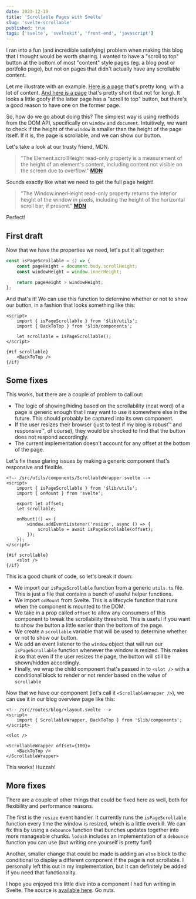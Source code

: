 ```yaml
---
date: 2023-12-19
title: 'Scrollable Pages with Svelte'
slug: 'svelte-scrollable'
published: true
tags: ['svelte', 'sveltekit', 'front-end', 'javascript']
---
```


I ran into a fun (and incredible satisfying) problem when making this blog that I thought would be worth sharing. I wanted to have a "scroll to top" button at the bottom of most "content" style pages (eg. a blog post or portfolio page), but not on pages that didn't actually have any scrollable content.

Let me illustrate with an example. [Here is a page](/portfolio/gcs-security) that's pretty long, with a lot of content. [And here is a page](/blog) that's pretty short (but not for long). It looks a little goofy if the latter page has a "scroll to top" button, but there's a good reason to have one on the former page.

So, how do we go about doing this? The simplest way is using methods from the DOM API, specifically on `window` and `document`. Intuitively, we want to check if the height of the `window` is smaller than the height of the page itself. If it is, the page is scrollable, and we can show our button.

Let's take a look at our trusty friend, MDN.

> "The Element.scrollHeight read-only property is a measurement of the height of an element's content, including content not visible on the screen due to overflow." **[MDN](https://developer.mozilla.org/en-US/docs/Web/API/Element/scrollHeight)**

Sounds exactly like what we need to get the full page height!

> "The Window.innerHeight read-only property returns the interior height of the window in pixels, including the height of the horizontal scroll bar, if present." **[MDN](https://developer.mozilla.org/en-US/docs/Web/API/Window/innerHeight)**

Perfect!

## First draft

Now that we have the properties we need, let's put it all together:

```javascript
const isPageScrollable = () => {
	const pageHeight = document.body.scrollHeight;
	const windowHeight = window.innerHeight;

	return pageHeight > windowHeight;
};
```

And that's it! We can use this function to determine whether or not to show our button, in a fashion that looks something like this:

```svelte
<script>
	import { isPageScrollable } from '$lib/utils';
	import { BackToTop } from '$lib/components';

	let scrollable = isPageScrollable();
</script>

{#if scrollable}
	<BackToTop />
{/if}
```

## Some fixes

This works, but there are a couple of problem to call out:

- The logic of showing/hiding based on the scrollability (neat word) of a page is generic enough that I may want to use it somewhere else in the future. This should probably be captured into its own component.
- If the user resizes their browser (just to test if my blog is robust™ and responsive™, of course), they would be shocked to find that the button does not respond accordingly.
- The current implementation doesn't account for any offset at the bottom of the page.

Let's fix these glaring issues by making a generic component that's responsive and flexible.

```svelte
<!-- /src/utils/components/ScrollableWrapper.svelte -->
<script>
	import { isPageScrollable } from '$lib/utils';
	import { onMount } from 'svelte';

	export let offset;
	let scrollable;

	onMount(() => {
		window.addEventListener('resize', async () => {
			scrollable = await isPageScrollable(offset);
		});
	});
</script>

{#if scrollable}
	<slot />
{/if}
```

This is a good chunk of code, so let's break it down:

- We import our `isPageScrollable` function from a generic `utils.ts` file. This is just a file that contains a bunch of useful helper functions.
- We import `onMount` from Svelte. This is a lifecycle function that runs when the component is mounted to the DOM.
- We take in a prop called `offset` to allow any consumers of this component to tweak the scrollability threshold. This is useful if you want to show the button a little earlier than the bottom of the page.
- We create a `scrollable` variable that will be used to determine whether or not to show our button.
- We add an event listener to the `window` object that will run our `isPageScrollable` function whenever the window is resized. This makes it so that even if the user resizes the page, the button will still be shown/hidden accordingly.
- Finally, we wrap the child component that's passed in to `<slot />` with a conditional block to render or not render based on the value of `scrollable`

Now that we have our component (let's call it `<ScrollableWrapper />`), we can use it in our blog overview page like this:

```svelte
<!-- /src/routes/blog/+layout.svelte -->
<script>
	import { ScrollableWrapper, BackToTop } from '$lib/components';
</script>

<slot />

<ScrollableWrapper offset={100}>
	<BackToTop />
</ScrollableWrapper>
```

This works! Huzzah!

## More fixes

There are a couple of other things that could be fixed here as well, both for flexibility and performance reasons.

The first is the `resize` event handler. It currently runs the `isPageScrollable` function every time the window is resized, which is a little overkill. We can fix this by using a `debounce` function that bunches updates together into more manageable chunks. `lodash` includes an implementation of a `debounce` function you can use (but writing one yourself is pretty fun!)

Another, smaller change that could be made is adding an `else` block to the conditional to display a different component if the page is not scrollable. I personally left this out in my implementation, but it can definitely be added if you need that functionality.

I hope you enjoyed this little dive into a component I had fun writing in Svelte. The source is [available here](https://github.com/simonbukin/personal-website). Go nuts.
